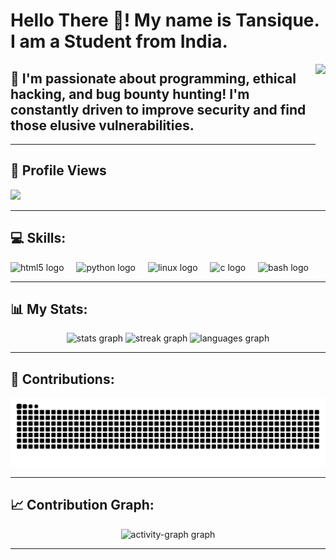 <h1>Hello There 👋! My name is Tansique. I am a Student from India.</h1>
<img align="right" height="200" src="https://backiee.com/static/wallpapers/1920x1080/386745.jpg" />

<h2>🚀 I'm passionate about programming, ethical hacking, and bug bounty hunting! I'm constantly driven to improve security and find those elusive vulnerabilities.</h2>

---

<h2>👀 Profile Views</h2>
<div align="left">
  <img src="https://profile-counter.glitch.me/tansique-17/count.svg?" />
</div>

---

## 💻 Skills:

<div align="left">
  <img src="https://cdn.jsdelivr.net/gh/devicons/devicon/icons/html5/html5-original.svg" height="40" alt="html5 logo" />
  <img width="12" />
  <img src="https://cdn.jsdelivr.net/gh/devicons/devicon/icons/python/python-original.svg" height="40" alt="python logo" />
  <img width="12" />
  <img src="https://cdn.jsdelivr.net/gh/devicons/devicon/icons/linux/linux-original.svg" height="40" alt="linux logo" />
  <img width="12" />
  <img src="https://cdn.jsdelivr.net/gh/devicons/devicon/icons/c/c-original.svg" height="40" alt="c logo" />
  <img width="12" />
  <img src="https://cdn.jsdelivr.net/gh/devicons/devicon/icons/bash/bash-original.svg" height="40" alt="bash logo" />
</div>

---

## 📊 My Stats:

<div align="center">
  <img src="https://github-readme-stats.vercel.app/api?username=tansique-17&hide_title=true&hide_rank=true&show_icons=true&include_all_commits=true&count_private=true&disable_animations=false&theme=dracula&locale=en&hide_border=true&order=1&custom_title=:" height="140" alt="stats graph" />
  <img src="https://streak-stats.demolab.com?user=tansique-17&locale=en&mode=daily&theme=dracula&hide_border=true&border_radius=0&order=3" height="130" alt="streak graph" />
  <img src="https://github-readme-stats.vercel.app/api/top-langs?username=tansique-17&locale=en&hide_title=false&layout=compact&card_width=320&langs_count=5&theme=dracula&hide_border=true&order=2" height="120" alt="languages graph" />
</div>

---

## 🐍 Contributions:

<div align="center">
  <img src="https://raw.githubusercontent.com/tansique-17/tansique-17/output/snake.svg" alt="Snake animation" />
</div>

---

## 📈 Contribution Graph:

<div align="center">
  <img src="https://github-readme-activity-graph.vercel.app/graph?username=tansique-17&area=false&hide_title=true&hide_border=false&theme=github-dark&radius=20" height="250" alt="activity-graph graph" />
</div>

---
